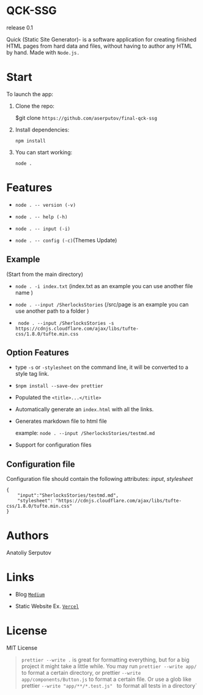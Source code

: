 # QCK-SSG
release 0.1

Quick (Static Site Generator)- is a software application for creating finished HTML pages from hard data and files, without having to author any HTML by hand. Made with ```Node.js.```
# Start

To launch the app: 


1. Clone the repo:

    $git clone ``` https://github.com/aserputov/final-qck-ssg ```

2. Install dependencies:

    ``` npm install ```

3. You can start working:

    ```node .  ```

# Features

- ```node . -- version (-v) ```

- ```node . -- help (-h)```

- ```node . -- input (-i)```

- ```node . -- config (-c)```(Themes Update)

## Example
(Start from the main directory)

- ```node . -i index.txt``` (index.txt as an example you can use another file name )

- ```node . --input /SherlocksStories``` (/src/page is an example you can use another path to a folder )

- ``` node . --input /SherlocksStories -s https://cdnjs.cloudflare.com/ajax/libs/tufte-css/1.8.0/tufte.min.css```

## Option Features

- type ```-s``` or ```-stylesheet``` on the command line, it will be converted to a style tag link.

-  ```$npm install --save-dev prettier```

-  Populated the ```<title>...</title>```

- Automatically generate an ```index.html``` with all the links.

- Generates markdown file to html file

    example: ```node . --input /SherlocksStories/testmd.md```

- Support for configuration files

## Configuration file
Configuration file should contain the following attributes: *input*, *stylesheet*

```
{
    "input":"SherlocksStories/testmd.md",
    "stylesheet": "https://cdnjs.cloudflare.com/ajax/libs/tufte-css/1.8.0/tufte.min.css"
}
```

# Authors

Anatoliy Serputov

# Links
- Blog [```Medium```](https://medium.com/@aserputov/qck-ssg-eb593782b856)

- Static Website Ex. [```Vercel```](https://cli-ssg-qck-cmp74iuwg-aserputov.vercel.app)
# License

MIT License 



> `prettier --write .` is great for formatting everything, but for a big project it might take a little while. You may run `prettier --write app/` to format a certain directory, or prettier `--write app/components/Button.js` to format a certain file. Or use a glob like prettier `--write "app/**/*.test.js" ` to format all tests in a directory`
